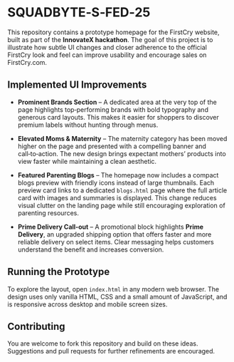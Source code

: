 # SQUADBYTE‑S‑FED‑25

This repository contains a prototype homepage for the FirstCry website, built as part of the **InnovateX hackathon**.  The goal of this project is to illustrate how subtle UI changes and closer adherence to the official FirstCry look and feel can improve usability and encourage sales on FirstCry.com.

## Implemented UI Improvements

* **Prominent Brands Section** – A dedicated area at the very top of the page highlights top‑performing brands with bold typography and generous card layouts.  This makes it easier for shoppers to discover premium labels without hunting through menus.

* **Elevated Moms &amp; Maternity** – The maternity category has been moved higher on the page and presented with a compelling banner and call‑to‑action.  The new design brings expectant mothers’ products into view faster while maintaining a clean aesthetic.

* **Featured Parenting Blogs** – The homepage now includes a compact blogs preview with friendly icons instead of large thumbnails. Each preview card links to a dedicated `blogs.html` page where the full article card with images and summaries is displayed. This change reduces visual clutter on the landing page while still encouraging exploration of parenting resources.

* **Prime Delivery Call‑out** – A promotional block highlights **Prime Delivery**, an upgraded shipping option that offers faster and more reliable delivery on select items. Clear messaging helps customers understand the benefit and increases conversion.

## Running the Prototype

To explore the layout, open `index.html` in any modern web browser.  The design uses only vanilla HTML, CSS and a small amount of JavaScript, and is responsive across desktop and mobile screen sizes.

## Contributing

You are welcome to fork this repository and build on these ideas.  Suggestions and pull requests for further refinements are encouraged.